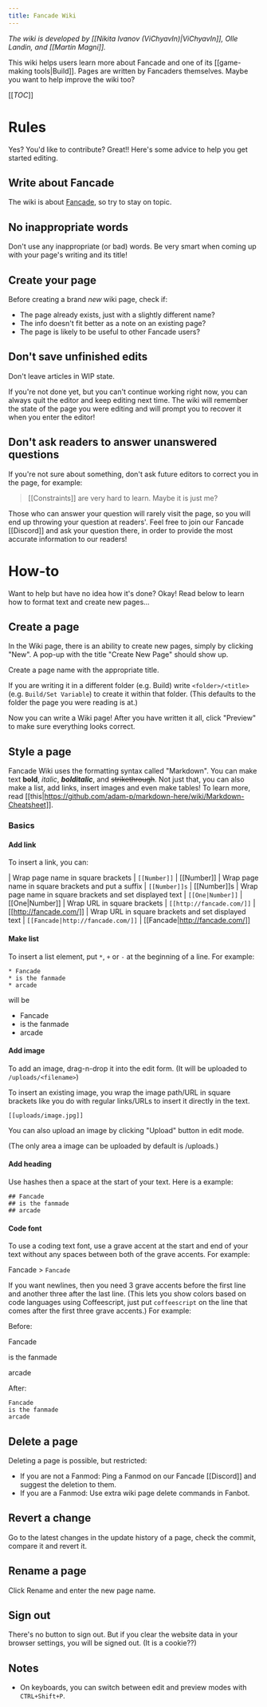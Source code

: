 ```yaml
---
title: Fancade Wiki
---
```


*The wiki is developed by [[Nikita Ivanov (ViChyavIn)|ViChyavIn]], Olle Landin, and [[Martin Magni]].*

This wiki helps users learn more about Fancade and one of its [[game-making tools|Build]]. Pages are written by Fancaders themselves. Maybe you want to help improve the wiki too?

[[_TOC_]]

# Rules

Yes? You'd like to contribute? Great!! Here's some advice to help you get started editing.

## Write about Fancade

The wiki is about [Fancade](https://fancade.com), so try to stay on topic.

## No inappropriate words

Don't use any inappropriate (or bad) words. Be very smart when coming up with your page's writing and its title!

## Create your page

Before creating a brand *new* wiki page, check if:

* The page already exists, just with a slightly different name?
* The info doesn't fit better as a note on an existing page?
* The page is likely to be useful to other Fancade users?

## Don't save unfinished edits

Don't leave articles in WIP state.

If you're not done yet, but you can't continue working right now, you can always quit the editor and keep editing next time. The wiki will remember the state of the page you were editing and will prompt you to recover it when you enter the editor!

## Don't ask readers to answer unanswered questions

If you're not sure about something, don't ask future editors to correct you in the page, for example:

<blockquote>
[[Constraints]] are very hard to learn. Maybe it is just me?
</blockquote>

Those who can answer your question will rarely visit the page, so you will end up throwing your question at readers'. Feel free to join our Fancade [[Discord]] and ask your question there, in order to provide the most accurate information to our readers!

# How-to

Want to help but have no idea how it's done? Okay! Read below to learn how to format text and create new pages...

## Create a page

In the Wiki page, there is an ability to create new pages, simply by clicking "New". A pop-up with the title "Create New Page" should show up.

Create a page name with the appropriate title.

If you are writing it in a different folder (e.g. Build) write `<folder>/<title>` (e.g. `Build/Set Variable`) to create it within that folder. (This defaults to the folder the page you were reading is at.)

Now you can write a Wiki page! After you have written it all, click "Preview" to make sure everything looks correct.

## Style a page

Fancade Wiki uses the formatting syntax called "Markdown". You can make text **bold**, *italic*, ***bolditalic***, and ~~strikethrough~~. Not just that, you can also make a list, add links, insert images and even make tables! To learn more, read [[this|https://github.com/adam-p/markdown-here/wiki/Markdown-Cheatsheet]].

### Basics

#### Add link

To insert a link, you can:

| Wrap page name in square brackets | `[[Number]]` | [[Number]]
| Wrap page name in square brackets and put a suffix | `[[Number]]s` | [[Number]]s
| Wrap page name in square brackets and set displayed text | `[[One|Number]]` | [[One|Number]]
| Wrap URL in square brackets | `[[http://fancade.com/]]` | [[http://fancade.com/]]
| Wrap URL in square brackets and set displayed text | `[[Fancade|http://fancade.com/]]` | [[Fancade|http://fancade.com/]]

#### Make list

To insert a list element, put `*`, `+` or `-` at the beginning of a line. For example:

```
* Fancade
* is the fanmade
* arcade
```
will be

* Fancade
* is the fanmade
* arcade

#### Add image

To add an image, drag-n-drop it into the edit form. (It will be uploaded to `/uploads/<filename>`)

To insert an existing image, you wrap the image path/URL in square brackets like you do with regular links/URLs to insert it directly in the text.

`[[uploads/image.jpg]]`

You can also upload an image by clicking "Upload" button in edit mode.

(The only area a image can be uploaded by default is /uploads.)

#### Add heading

Use hashes then a space at the start of your text. Here is a example:

```
## Fancade
## is the fanmade
## arcade
```

#### Code font

To use a coding text font, use a grave accent at the start and end of your text without any spaces between both of the grave accents. For example:

Fancade > `Fancade`

If you want newlines, then you need 3 grave accents before the first line and another three after the last line. (This lets you show colors based on code languages using Coffeescript, just put `coffeescript` on the line that comes after the first three grave accents.) For example:

Before:

Fancade

is the fanmade

arcade

After:
```
Fancade
is the fanmade
arcade
```

## Delete a page

Deleting a page is possible, but restricted:

* If you are not a Fanmod: Ping a Fanmod on our Fancade [[Discord]] and suggest the deletion to them.
* If you are a Fanmod: Use extra wiki page delete commands in Fanbot.

## Revert a change

Go to the latest changes in the update history of a page, check the commit, compare it and revert it.

## Rename a page

Click Rename and enter the new page name.

## Sign out

There's no button to sign out. But if you clear the website data in your browser settings, you will be signed out. (It is a cookie??)

## Notes

* On keyboards, you can switch between edit and preview modes with `CTRL+Shift+P`.
